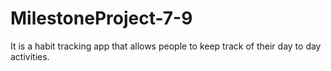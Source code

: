 # MilestoneProject-7-9
It is a habit tracking app that allows people to keep track of their day to day activities.
